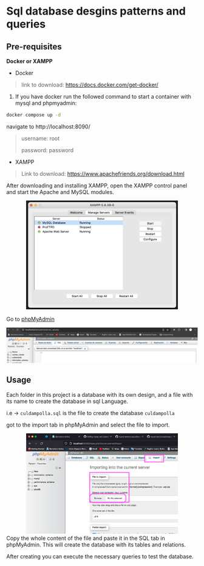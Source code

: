 # Sql database desgins patterns and queries

## Pre-requisites
__Docker or XAMPP__

- Docker
> link to download: https://docs.docker.com/get-docker/
1. If you have docker run the followed command to start a container with mysql and phpmyadmin:
   
```bash
docker compose up -d
```

navigate to http://localhost:8090/
> username: root
> 
> password: password


- XAMPP 
  
> Link to download: https://www.apachefriends.org/download.html

After downloading and installing XAMPP, open the XAMPP control panel and start the Apache and MySQL modules.
<div align="center">
<img src="./Screenshot%202023-07-17%20at%2015.10.01.png" width="400px">
</div>

Go to [phpMyAdmin](http://localhost/phpmyadmin/sql.php)

<img src="./Screenshot%202023-07-17%20at%2015.20.24.png">

## Usage

Each folder in this project is a database with its own design, and a file with its name to create the database in sql Language.

i.e -> ``culdampolla.sql`` is the file to create the database ``culdampolla``

got to the import tab in phpMyAdmin and select the file to import.
<div align="center">
<img src="./import.png" width="400px">
</div>
Copy the whole content of the file and paste it in the SQL tab in phpMyAdmin.
This will create the database with its tables and relations.

After creating you can execute the necessary queries to test the database.

